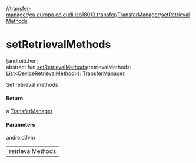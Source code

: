 //[transfer-manager](../../../index.md)/[eu.europa.ec.eudi.iso18013.transfer](../index.md)/[TransferManager](index.md)/[setRetrievalMethods](set-retrieval-methods.md)

# setRetrievalMethods

[androidJvm]\
abstract fun [setRetrievalMethods](set-retrieval-methods.md)(retrievalMethods: [List](https://kotlinlang.org/api/latest/jvm/stdlib/kotlin-stdlib/kotlin.collections/-list/index.html)&lt;[DeviceRetrievalMethod](../../eu.europa.ec.eudi.iso18013.transfer.engagement/-device-retrieval-method/index.md)&gt;): [TransferManager](index.md)

Set retrieval methods

#### Return

a [TransferManager](index.md)

#### Parameters

androidJvm

| |
|---|
| retrievalMethods |
